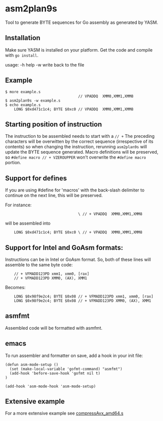 
asm2plan9s
==========

Tool to generate BYTE sequences for Go assembly as generated by YASM.

Installation
------------

Make sure YASM is installed on your platform. Get the code and compile with `go install`.

usage:  -h help
	-w write back to the file

Example
-------

```
$ more example.s
                                 // VPADDQ  XMM0,XMM1,XMM8
$ asm2plan9s -w example.s
$ echo example.s
    LONG $0xd471c1c4; BYTE $0xc0 // VPADDQ  XMM0,XMM1,XMM8
```


Starting position of instruction
--------------------------------

The instruction to be assembled needs to start with a `// +` 
The preceding characters will be overwitten by the correct sequence (irrespective of its contents) so when changing the instruction, rerunning `asm2plan9s` will update the BYTE sequence generated.
Macro definitions will be preserved, so `#define macro // + VZEROUPPER` won't overwrite the `#define macro ` portion.  

Support for defines
-------------------

If you are using #define for 'macros' with the back-slash delimiter to continue on the next line, this will be preserved.

For instance:
```
                                 \ // + VPADDQ  XMM0,XMM1,XMM8
```

will be assembled into

```
    LONG $0xd471c1c4; BYTE $0xc0 \ // + VPADDQ  XMM0,XMM1,XMM8
```

Support for Intel and GoAsm formats:
------

Instructions can be in Intel or GoAsm format.  So, both of these lines will assemble to the same byte code:

```
	// + VFMADD123PD xmm1, xmm0, [rax]
	// + VFMADD123PD XMM0, (AX), XMM1
```
Becomes:
```
	LONG $0x98f9e2c4; BYTE $0x08 // + VFMADD123PD xmm1, xmm0, [rax]
	LONG $0x98f9e2c4; BYTE $0x08 // + VFMADD123PD XMM0, (AX), XMM1
```

asmfmt
------

Assembled code will be formatted with asmfmt.  


emacs
------
To run assembler and formatter on save, add a hook in your init file:
```
(defun asm-mode-setup ()
  (set (make-local-variable 'gofmt-command) "asmfmt")
  (add-hook 'before-save-hook 'gofmt nil t)
)

(add-hook 'asm-mode-hook 'asm-mode-setup)
```

Extensive example
-----------------

For a more extensive example see [compressAvx_amd64.s](https://github.com/minio/blake2b-simd/blob/master/compressAvx_amd64.s)
